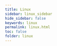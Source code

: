 ```yaml
---
title: Linux
sidebar: linux_sidebar
hide_sidebar: false
keywords: linux
permalink: linux.html
toc: false
folder: linux
---
```


